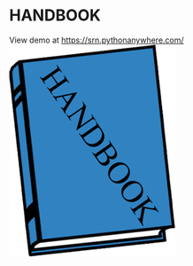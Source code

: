 ﻿# HANDBOOK
View demo at <a href="https://github.com/sreeragrnandan/HANDBOOK"> https://srn.pythonanywhere.com/</a>
<img src ="handbook.png" alt="">
